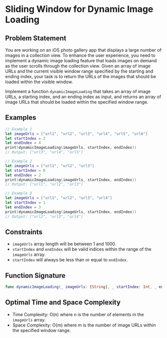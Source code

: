 # Sliding Window for Dynamic Image Loading

## Problem Statement

You are working on an iOS photo gallery app that displays a large number of images in a collection view. To enhance the user experience, you need to implement a dynamic image loading feature that loads images on demand as the user scrolls through the collection view. Given an array of image URLs and the current visible window range specified by the starting and ending index, your task is to return the URLs of the images that should be loaded within the visible window.

Implement a function `dynamicImageLoading` that takes an array of image URLs, a starting index, and an ending index as input, and returns an array of image URLs that should be loaded within the specified window range.

## Examples

```swift
// Example 1
let imageUrls = ["url1", "url2", "url3", "url4", "url5", "url6"]
let startIndex = 2
let endIndex = 4
print(dynamicImageLoading(imageUrls, startIndex, endIndex))
// Output: ["url3", "url4", "url5"]

// Example 2
let imageUrls = ["url1", "url2", "url3"]
let startIndex = 0
let endIndex = 2
print(dynamicImageLoading(imageUrls, startIndex, endIndex))
// Output: ["url1", "url2", "url3"]

// Example 3
let imageUrls = ["url1", "url2", "url3", "url4"]
let startIndex = 1
let endIndex = 3
print(dynamicImageLoading(imageUrls, startIndex, endIndex))
// Output: ["url2", "url3", "url4"]
```

## Constraints

- `imageUrls` array length will be between 1 and 1000.
- `startIndex` and `endIndex` will be valid indices within the range of the `imageUrls` array.
- `startIndex` will always be less than or equal to `endIndex`.

## Function Signature

```swift
func dynamicImageLoading(_ imageUrls: [String], _ startIndex: Int, _ endIndex: Int) -> [String]
```

## Optimal Time and Space Complexity

- Time Complexity: O(n) where n is the number of elements in the `imageUrls` array.
- Space Complexity: O(m) where m is the number of image URLs within the specified window range.